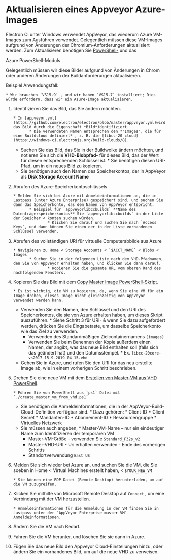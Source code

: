 # Aktualisieren eines Appveyor Azure-Images

Electron CI unter Windows verwendet AppVeyor, das wiederum Azure VM-Images zum Ausführen verwendet.  Gelegentlich müssen diese VM-Images aufgrund von Änderungen der Chromium-Anforderungen aktualisiert werden.  Zum Aktualisieren benötigen Sie [PowerShell-](https://docs.microsoft.com/en-us/powershell/scripting/install/installing-powershell?view=powershell-6) und das</a>

Azure PowerShell-Moduls .</p> 

Gelegentlich müssen wir diese Bilder aufgrund von Änderungen in Chrom oder anderen Änderungen der Buildanforderungen aktualisieren.

Beispiel Anwendungsfall:

    * Wir brauchen `VS15.9` , und wir haben `VS15.7` installiert; Dies würde erfordern, dass wir ein Azure-Image aktualisieren.

1. Identifizieren Sie das Bild, das Sie ändern möchten.
   
       * In [appveyor.yml](https://github.com/electron/electron/blob/master/appveyor.yml)wird das Bild durch die Eigenschaft *Bild*identifiziert. 
              * Die verwendeten Namen entsprechen den *"Images", die für eine Buildcloud definiert* , z. B. die [libcc-20 cloud](https://windows-ci.electronjs.org/build-clouds/8).
    * Suchen Sie das Bild, das Sie in der Buildwolke ändern möchten, und notieren Sie sich die **VHD-Blobpfad-** für dieses Bild, das der Wert für diesen entsprechenden Schlüssel ist. 
              * Sie benötigen diesen URI-Pfad, um in ein neues Bild zu kopieren.
    * Sie benötigen auch den Namen des Speicherkontos, der in AppVeyor als **Disk Storage Account Name**
2. Abrufen des Azure-Speicherkontoschlüssels
   
       * Melden Sie sich bei Azure mit Anmeldeinformationen an, die in Lastpass (unter Azure Enterprise) gespeichert sind, und suchen Sie dann das Speicherkonto, das dem Namen von AppVeyor entspricht. 
              * Beispiel für `appveyorlibccbuilds` **Name des Datenträgerspeicherkontos** Sie `appveyorlibccbuilds` in der Liste der Speicher < konten suchen würden. 
                      * Klicken Sie darauf und suchen Sie nach `Access Keys`, und dann können Sie einen der in der Liste vorhandenen Schlüssel verwenden.
3. Abrufen des vollständigen URI für virtuelle Computerabbilde aus Azure
   
       * Navigieren zu Home < Storage Accounts < `$ACCT_NAME` < Blobs < Images 
              * Suchen Sie in der folgenden Liste nach dem VHD-Pfadnamen, den Sie von Appveyor erhalten haben, und klicken Sie dann darauf. 
                      * Kopieren Sie die gesamte URL vom oberen Rand des nachfolgenden Fensters.
4. Kopieren Sie das Bild mit dem [Copy Master Image PowerShell-Skript](https://github.com/appveyor/ci/blob/master/scripts/enterprise/copy-master-image-azure.ps1).
   
       * Es ist wichtig, die VM zu kopieren, da, wenn Sie eine VM für ein Image drehen, dieses Image nicht gleichzeitig von AppVeyor verwendet werden kann.
    * Verwenden Sie den Namen, den Schlüssel und den URI des Speicherkontos, die sie von Azure erhalten haben, um dieses Skript auszuführen. 
              * Siehe Schritt 3 für URI- & wenn Sie dazu aufgefordert werden, drücken Sie die Eingabetaste, um dasselbe Speicherkonto wie das Ziel zu verwenden.
        * Verwenden des Standardmäßigen Zielcontainernamens `(images)`
        * Verwenden Sie beim Benennen der Kopie außerdem einen Namen, der angibt, was das neue Bild enthalten soll (falls sich das geändert hat) und den Datumsstempel. 
                      * Ex. `libcc-20core-vs2017-15.9-2019-04-15.vhd`
    * Gehen Sie in Azure, und rufen Sie den URI für das neu erstellte Image ab, wie in einem vorherigen Schritt beschrieben.
5. Drehen Sie eine neue VM mit dem [Erstellen von Master-VM aus VHD PowerShell](https://github.com/appveyor/ci/blob/master/scripts/enterprise/create_master_vm_from_vhd.ps1).
   
       * Führen Sie von PowerShell aus `ps1` Datei mit `./create_master_vm_from_vhd.ps1`
    * Sie benötigen die Anmeldeinformationen, die in der AppVeyor-Build-Cloud-Definition verfügbar sind. 
              * Dazu gehören: 
                      * Client-ID
            * Client Secret
            * Mandanten-ID
            * Abonnement-ID
            * Ressourcengruppe
            * Virtuelles Netzwerk
    * Sie müssen auch angeben, 
              * Master-VM-Name – nur ein eindeutiger Name zum Identifizieren der temporären VM
        * Master-VM-Größe - verwenden Sie `Standard_F32s_v2`
        * Master-VHD-URI - Uri erhalten verwenden - Ende des vorherigen Schritts
        * Standortverwendung `East US`
6. Melden Sie sich wieder bei Azure an, und suchen Sie die VM, die Sie soeben in Home < Virtual Machines erstellt haben, < `$YOUR_NEW_VM`
   
       * Sie können eine RDP-Datei (Remote Desktop) herunterladen, um auf die VM zuzugreifen.
7. Klicken Sie mithilfe von Microsoft Remote Desktop auf `Connect` , um eine Verbindung mit der VM herzustellen.
   
       * Anmeldeinformationen für die Anmeldung in der VM finden Sie in Lastpass unter der `AppVeyor Enterprise master VM` Anmeldeinformationen.
8. Ändern Sie die VM nach Bedarf.

9. Fahren Sie die VM herunter, und löschen Sie sie dann in Azure.

10. Fügen Sie das neue Bild den Appveyor Cloud-Einstellungen hinzu, oder ändern Sie ein vorhandenes Bild, um auf die neue VHD zu verweisen.
